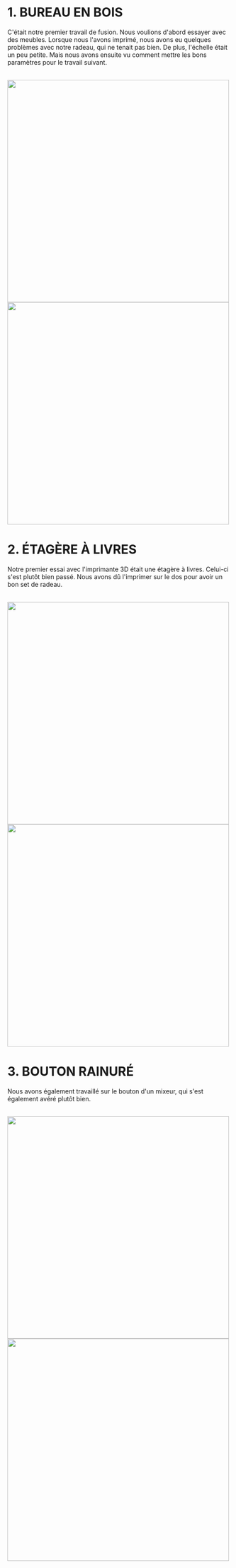
# 1. BUREAU EN BOIS
C'était notre premier travail de fusion. Nous voulions d'abord essayer avec des meubles. Lorsque nous l'avons imprimé, nous avons eu quelques problèmes avec notre radeau, qui ne tenait pas bien. De plus, l'échelle était un peu petite. Mais nous avons ensuite vu comment mettre les bons paramètres pour le travail suivant.

<br>
 <img style="float: center;" width=500 src="IMAGE/desk1.png">

<br>
 <img style="float: center;" width=500 src="IMAGE/desk2.png">

# 2. ÉTAGÈRE À LIVRES
Notre premier essai avec l'imprimante 3D était une étagère à livres. Celui-ci s'est plutôt bien passé. Nous avons dû l'imprimer sur le dos pour avoir un bon set de radeau. 

<br>
 <img style="float: center;" width=500 src="IMAGE/bookshelf.png">

<br>
 <img style="float: center;" width=500 src="IMAGE/bookshelf2.png.jpg">

# 3. BOUTON RAINURÉ
Nous avons également travaillé sur le bouton d'un mixeur, qui s'est également avéré plutôt bien.

<br>
 <img style="float: center;" width=500 src="IMAGE/knob1.png">

<br>
 <img style="float: center;" width=500 src="IMAGE/knob2.png">



